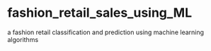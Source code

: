 # fashion_retail_sales_using_ML
a fashion retail classification and prediction using machine learning algorithms
